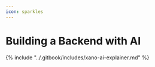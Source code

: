 ```yaml
---
icon: sparkles
---
```


# Building a Backend with AI

{% include "../.gitbook/includes/xano-ai-explainer.md" %}
